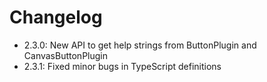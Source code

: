 # Changelog

- 2.3.0: New API to get help strings from ButtonPlugin and CanvasButtonPlugin
- 2.3.1: Fixed minor bugs in TypeScript definitions

